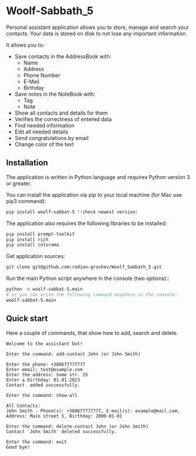 # Woolf-Sabbath_5

Personal assistant application allows you to store, manage and search your contacts. Your data is stored on disk to not lose any important information.

It allows you to:
  - Save contacts in the AddressBook with:
    - Name
    - Address
    - Phone Number
    - E-Mail
    - Birthday
  - Save notes in the NoteBook with:
    - Tag
    - Note
  - Show all contacts and details for them
  - Verifies the correctness of entered data
  - Find needed information
  - Edit all needed details
  - Send congratulations by email
  - Change color of the text

## Installation

The application is written in Python language and requires Python version 3 or greater.

You can install the application via pip to your local machine (for Mac use pip3 command):
```sh
pip install woolf-sabbat-5 *(check newest version)
```

The application also requires the following libraries to be installed:
```sh
pip install prompt-toolkit
pip install rich
pip install colorama
```

Get application sources:
```sh
git clone git@github.com:rodion-groshev/Woolf_Sabbath_5.git
```

Run the main Python script anywhere in the console (two options)::
```sh
python -m woolf-sabbat-5.main
# or you can write the following command anywhere in the console:
woolf-sabbat-5.main
```

## Quick start

Here a couple of commands, that show how to add, search and delete.


    Welcome to the assistant bot!

    Enter the command: add-contact John (or John Smith)

    Enter the phone: +380677777777
    Enter email: test@example.com          
    Enter the address: Some str. 25
    Enter a birthday: 01.01.2023
    Contact  added successfully.

    Enter the command: show-all

    All Contacts:
    John Smith - Phone(s): +380677777777, E-mail(s): example@mail.com, 
    Address: Main street 5, Birthday: 2000-01-01

    Enter the command: delete-contact John (or John Smith)
    Contact 'John Smith' deleted successfully.

    Enter the command: exit
    Good bye!